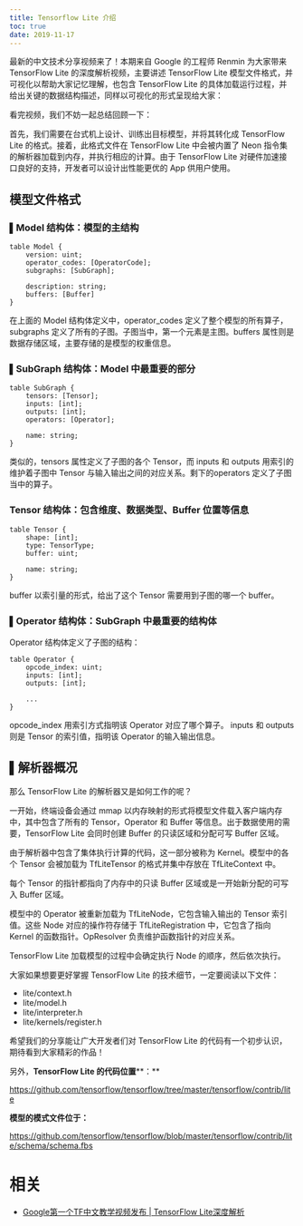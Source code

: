 ```yaml
---
title: Tensorflow Lite 介绍
toc: true
date: 2019-11-17
---
```


最新的中文技术分享视频来了！本期来自 Google 的工程师 Renmin 为大家带来 TensorFlow Lite 的深度解析视频，主要讲述 TensorFlow Lite 模型文件格式，并可视化以帮助大家记忆理解，也包含 TensorFlow Lite 的具体加载运行过程，并给出关键的数据结构描述，同样以可视化的形式呈现给大家：





看完视频，我们不妨一起总结回顾一下：



首先，我们需要在台式机上设计、训练出目标模型，并将其转化成 TensorFlow Lite 的格式。接着，此格式文件在 TensorFlow Lite 中会被内置了 Neon 指令集的解析器加载到内存，并执行相应的计算。由于 TensorFlow Lite 对硬件加速接口良好的支持，开发者可以设计出性能更优的 App 供用户使用。



## **模型文件格式**



### **▌Model 结构体：模型的主结构**



```
table Model {
    version: uint;
    operator_codes: [OperatorCode];
    subgraphs: [SubGraph];

    description: string;
    buffers: [Buffer]
}
```



在上面的 Model 结构体定义中，operator_codes 定义了整个模型的所有算子，subgraphs 定义了所有的子图。子图当中，第一个元素是主图。buffers 属性则是数据存储区域，主要存储的是模型的权重信息。



### **▌SubGraph 结构体：Model 中最重要的部分**



```
table SubGraph {
    tensors: [Tensor];
    inputs: [int];
    outputs: [int];
    operators: [Operator];

    name: string;
}
```



类似的，tensors 属性定义了子图的各个 Tensor，而 inputs 和 outputs 用索引的维护着子图中 Tensor 与输入输出之间的对应关系。剩下的operators 定义了子图当中的算子。



### Tensor 结构体：包含维度、数据类型、Buffer 位置等信息



```
table Tensor {
    shape: [int];
    type: TensorType;
    buffer: uint;

    name: string;
}
```



buffer 以索引量的形式，给出了这个 Tensor 需要用到子图的哪一个 buffer。



### **▌Operator 结构体：SubGraph 中最重要的结构体**



Operator 结构体定义了子图的结构：





```
table Operator {
    opcode_index: uint;
    inputs: [int];
    outputs: [int];

    ...
}
```



opcode_index 用索引方式指明该 Operator 对应了哪个算子。 inputs 和 outputs 则是 Tensor 的索引值，指明该 Operator 的输入输出信息。



## **▌解析器概况**



那么 TensorFlow Lite 的解析器又是如何工作的呢？



一开始，终端设备会通过 mmap 以内存映射的形式将模型文件载入客户端内存中，其中包含了所有的 Tensor，Operator 和 Buffer 等信息。出于数据使用的需要，TensorFlow Lite 会同时创建 Buffer 的只读区域和分配可写 Buffer 区域。



由于解析器中包含了集体执行计算的代码，这一部分被称为 Kernel。模型中的各个 Tensor 会被加载为 TfLiteTensor 的格式并集中存放在 TfLiteContext 中。



每个 Tensor 的指针都指向了内存中的只读 Buffer 区域或是一开始新分配的可写入 Buffer 区域。



模型中的 Operator 被重新加载为 TfLiteNode，它包含输入输出的 Tensor 索引值。这些 Node 对应的操作符存储于 TfLiteRegistration 中，它包含了指向 Kernel 的函数指针。OpResolver 负责维护函数指针的对应关系。



TensorFlow Lite 加载模型的过程中会确定执行 Node 的顺序，然后依次执行。



大家如果想要更好掌握 TensorFlow Lite 的技术细节，一定要阅读以下文件：



- lite/context.h
- lite/model.h
- lite/interpreter.h
- lite/kernels/register.h



希望我们的分享能让广大开发者们对 TensorFlow Lite 的代码有一个初步认识，期待看到大家精彩的作品！



另外，**TensorFlow Lite 的代码位置****：**



https://github.com/tensorflow/tensorflow/tree/master/tensorflow/contrib/lite



**模型的模式文件位于：**



https://github.com/tensorflow/tensorflow/blob/master/tensorflow/contrib/lite/schema/schema.fbs


# 相关

- [Google第一个TF中文教学视频发布 | TensorFlow Lite深度解析](https://mp.weixin.qq.com/s?__biz=MzAwNDI4ODcxNA==&mid=2652247796&idx=2&sn=6cf9085735bbe4ffb59ec5ef828b5f60&chksm=80cc8f51b7bb0647d040449df2798bda98df7cf483ac9dec6c85e9b1f01b92a50e8546157395&mpshare=1&scene=1&srcid=0617bAOfP2mjdAYhHpbLCsA8#rd)
